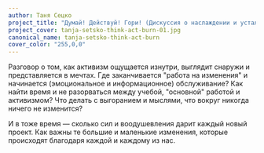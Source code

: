 ```yaml
---
author: Таня Сецко
project_title: "Думай! Действуй! Гори! (Дискуссия о наслаждении и усталости)"
project_cover: tanja-setsko-think-act-burn-01.jpg
canonical_name: tanja-setsko-think-act-burn
cover_color: "255,0,0"
---
```

Разговор о том, как активизм ощущается изнутри, выглядит снаружи и представляется в мечтах. Где заканчивается "работа на изменения" и начинается (эмоциональное и информационное) обслуживание? Как найти время и не разорваться между учебой, "основной" работой и активизмом? Что делать с выгоранием и мыслями, что вокруг никогда ничего не изменится?

И в тоже время — сколько сил и воодушевления дарит каждый новый проект. Как важны те большие и маленькие изменения, которые происходят благодаря каждой и каждому из нас.